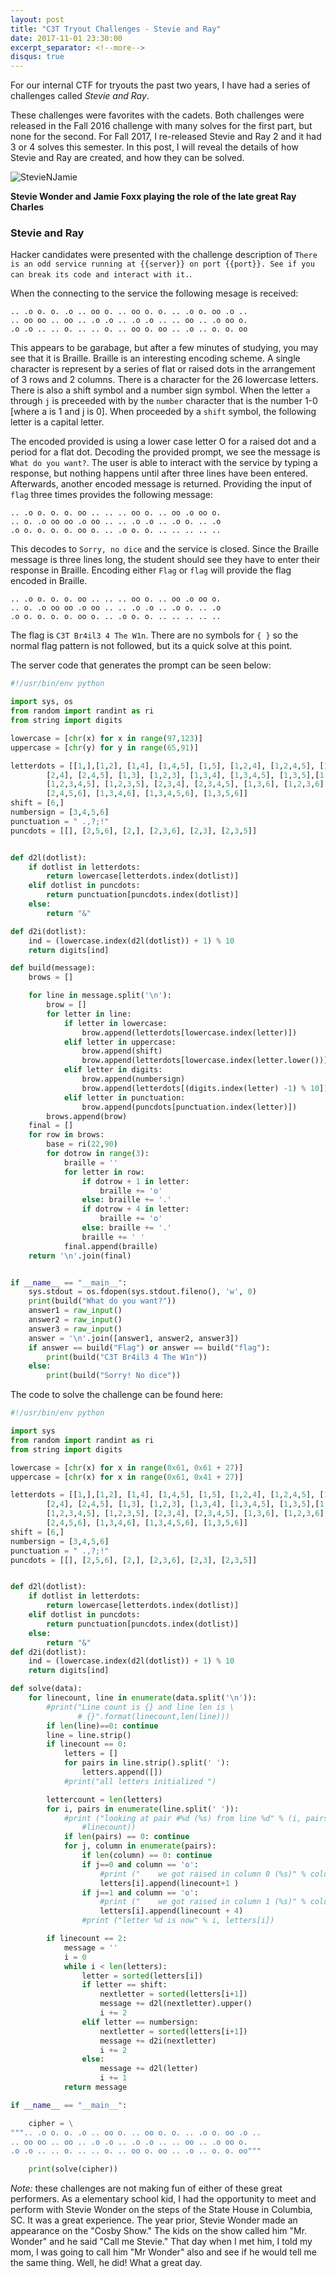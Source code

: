 ```yaml
---
layout: post
title: "C3T Tryout Challenges - Stevie and Ray"
date: 2017-11-01 23:30:00
excerpt_separator: <!--more-->
disqus: true
---
```


For our internal CTF for tryouts the past two years, I have had a series of challenges called _Stevie and Ray_. 

These challenges were favorites with the cadets. Both challenges were released in the Fall 2016 challenge with many
solves for the first part, but none for the second. For Fall 2017, I re-released Stevie and Ray 2 and it had 3 or 4 solves
this semester. In this post, I will reveal the details of how Stevie and Ray are created, and how they can be solved.

![StevieNJamie](https://ichef.bbci.co.uk/news/660/media/images/80875000/jpg/_80875877_stevieafp.jpg)

**Stevie Wonder and Jamie Foxx playing the role of the late great Ray Charles**

<!--more-->

### Stevie and Ray

Hacker candidates were presented with the challenge description of `There is an odd service running at {{server}} on port {{port}}. See if you can break its code and interact with it.`.

When the connecting to the service the following mesage is received:
```
.. .o o. o. .o .. oo o. .. oo o. o. .. .o o. oo .o ..
.. oo oo .. oo .. .o .o .. .o .o .. .. oo .. .o oo o.
.o .o .. .. o. .. .. o. .. oo o. oo .. .o .. o. o. oo
```
This appears to be garabage, but after a few minutes of studying, you may see that it is Braille. Braille is an interesting encoding scheme. A single character
is represent by a series of flat or raised dots in the arrangement of 3 rows and 2 columns. There is a character for the 26 lowercase letters. There is also a
shift symbol and a number sign symbol. When the letter `a` through `j` is preceeded with by the `number` character that is the number 1-0 [where a is 1 and j is
0]. When proceeded by a `shift` symbol, the following letter is a capital letter.

The encoded provided is using a lower case letter O for a raised dot and a period for a flat dot. Decoding the provided prompt, we see the message is `What do you want?`. The user is able to interact with the service by typing a response, but nothing happens until after three lines have been entered. Afterwards, another encoded message is returned. Providing the input of `flag` three times provides the following message:

```
.. .o o. o. o. oo .. .. .. oo o. .. oo .o oo o.
.. o. .o oo oo .o oo .. .. .o .o .. .o o. .. .o
.o o. o. o. o. oo o. .. .o o. o. .. .. .. .. ..
```

This decodes to `Sorry, no dice` and the service is closed. Since the Braille message is three lines long, the student should see they have to enter their
response in Braille. Encoding either `Flag` or `flag` will provide the flag encoded in Braille.

```
.. .o o. o. o. oo .. .. .. oo o. .. oo .o oo o.
.. o. .o oo oo .o oo .. .. .o .o .. .o o. .. .o
.o o. o. o. o. oo o. .. .o o. o. .. .. .. .. ..
```
The flag is `C3T Br4il3 4 The W1n`. There are no symbols for `{ }` so the normal flag pattern is not followed, but its a quick solve at this point.

The server code that generates the prompt can be seen below:

```python
#!/usr/bin/env python

import sys, os
from random import randint as ri
from string import digits

lowercase = [chr(x) for x in range(97,123)]
uppercase = [chr(y) for y in range(65,91)]

letterdots = [[1,],[1,2], [1,4], [1,4,5], [1,5], [1,2,4], [1,2,4,5], [1,2,5],
        [2,4], [2,4,5], [1,3], [1,2,3], [1,3,4], [1,3,4,5], [1,3,5],[1,2,3,4],
        [1,2,3,4,5], [1,2,3,5], [2,3,4], [2,3,4,5], [1,3,6], [1,2,3,6], 
        [2,4,5,6], [1,3,4,6], [1,3,4,5,6], [1,3,5,6]]
shift = [6,]
numbersign = [3,4,5,6]
punctuation = " .,?;!"
puncdots = [[], [2,5,6], [2,], [2,3,6], [2,3], [2,3,5]]


def d2l(dotlist):
    if dotlist in letterdots:
        return lowercase[letterdots.index(dotlist)]
    elif dotlist in puncdots:
        return punctuation[puncdots.index(dotlist)]
    else:
        return "&"

def d2i(dotlist):
    ind = (lowercase.index(d2l(dotlist)) + 1) % 10
    return digits[ind]

def build(message):
    brows = []

    for line in message.split('\n'):
        brow = []
        for letter in line:
            if letter in lowercase:
                brow.append(letterdots[lowercase.index(letter)])
            elif letter in uppercase:
                brow.append(shift)
                brow.append(letterdots[lowercase.index(letter.lower())])
            elif letter in digits:
                brow.append(numbersign)
                brow.append(letterdots[(digits.index(letter) -1) % 10])
            elif letter in punctuation:
                brow.append(puncdots[punctuation.index(letter)])
        brows.append(brow)
    final = []
    for row in brows:
        base = ri(22,90)
        for dotrow in range(3):
            braille = ''
            for letter in row:
                if dotrow + 1 in letter:
                    braille += 'o'
                else: braille += '.'
                if dotrow + 4 in letter:
                    braille += 'o'
                else: braille += '.'
                braille += ' '
            final.append(braille)
    return '\n'.join(final)


if __name__ == "__main__":
    sys.stdout = os.fdopen(sys.stdout.fileno(), 'w', 0)
    print(build("What do you want?"))
    answer1 = raw_input()
    answer2 = raw_input()
    answer3 = raw_input()
    answer = '\n'.join([answer1, answer2, answer3])
    if answer == build("Flag") or answer == build("flag"):
        print(build("C3T Br4il3 4 The W1n"))
    else:
        print(build("Sorry! No dice"))
```

The code to solve the challenge can be found here:
```python
#!/usr/bin/env python

import sys
from random import randint as ri
from string import digits

lowercase = [chr(x) for x in range(0x61, 0x61 + 27)]
uppercase = [chr(x) for x in range(0x61, 0x41 + 27)]

letterdots = [[1,],[1,2], [1,4], [1,4,5], [1,5], [1,2,4], [1,2,4,5], [1,2,5],
        [2,4], [2,4,5], [1,3], [1,2,3], [1,3,4], [1,3,4,5], [1,3,5],[1,2,3,4],
        [1,2,3,4,5], [1,2,3,5], [2,3,4], [2,3,4,5], [1,3,6], [1,2,3,6], 
        [2,4,5,6], [1,3,4,6], [1,3,4,5,6], [1,3,5,6]]
shift = [6,]
numbersign = [3,4,5,6]
punctuation = " .,?;!"
puncdots = [[], [2,5,6], [2,], [2,3,6], [2,3], [2,3,5]]


def d2l(dotlist):
    if dotlist in letterdots:
        return lowercase[letterdots.index(dotlist)]
    elif dotlist in puncdots:
        return punctuation[puncdots.index(dotlist)]
    else:
        return "&"
def d2i(dotlist):
    ind = (lowercase.index(d2l(dotlist)) + 1) % 10
    return digits[ind]

def solve(data):
    for linecount, line in enumerate(data.split('\n')):
        #print("Line count is {} and line len is \
               # {}".format(linecount,len(line)))
        if len(line)==0: continue
        line = line.strip()
        if linecount == 0:
            letters = []
            for pairs in line.strip().split(' '):
                letters.append([])
            #print("all letters initialized ")

        lettercount = len(letters)
        for i, pairs in enumerate(line.split(' ')):
            #print ("looking at pair #%d (%s) from line %d" % (i, pairs, \
                #linecount))
            if len(pairs) == 0: continue
            for j, column in enumerate(pairs):
                if len(column) == 0: continue
                if j==0 and column == 'o':
                    #print ("    we got raised in column 0 (%s)" % column)
                    letters[i].append(linecount+1 )
                if j==1 and column == 'o':
                    #print ("    we got raised in column 1 (%s)" % column)
                    letters[i].append(linecount + 4)
                #print ("letter %d is now" % i, letters[i])

        if linecount == 2:
            message = ''
            i = 0
            while i < len(letters):
                letter = sorted(letters[i])
                if letter == shift:
                    nextletter = sorted(letters[i+1])
                    message += d2l(nextletter).upper()
                    i += 2
                elif letter == numbersign:
                    nextletter = sorted(letters[i+1])
                    message += d2i(nextletter)
                    i += 2
                else:
                    message += d2l(letter)
                    i += 1
            return message

if __name__ == "__main__":

    cipher = \
""".. .o o. o. .o .. oo o. .. oo o. o. .. .o o. oo .o ..
.. oo oo .. oo .. .o .o .. .o .o .. .. oo .. .o oo o.
.o .o .. .. o. .. .. o. .. oo o. oo .. .o .. o. o. oo"""

    print(solve(cipher))
```

_Note:_ these challenges are not making fun of either of these great performers. As a elementary school kid, I had the opportunity to 
meet and perform with Stevie Wonder on the steps of the State House in Columbia, SC. It was a great experience. The year prior, Stevie Wonder
made an appearance on the "Cosby Show." The kids on the show called him "Mr. Wonder" and he said "Call me Stevie." That day when I met him, I told
my mom, I was going to call him "Mr Wonder" also and see if he would tell me the same thing. Well, he did! What a great day.
